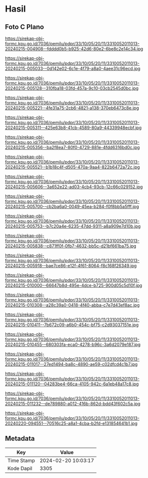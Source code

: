 # Hasil

## Foto C Plano

https://sirekap-obj-formc.kpu.go.id/7036/pemilu/pdpr/33/10/05/20/11/3310052011013-20240215-004908--fdddd0b5-b925-42d6-80e2-6be8c2e14c34.jpg

https://sirekap-obj-formc.kpu.go.id/7036/pemilu/pdpr/33/10/05/20/11/3310052011013-20240215-005033--0d142e02-6c1e-4f79-a8a0-4aee31c96ecd.jpg

https://sirekap-obj-formc.kpu.go.id/7036/pemilu/pdpr/33/10/05/20/11/3310052011013-20240215-005128--310fba18-03fd-457a-9c10-03cb2545d0bc.jpg

https://sirekap-obj-formc.kpu.go.id/7036/pemilu/pdpr/33/10/05/20/11/3310052011013-20240215-005221--4fe31a75-2cb6-4821-a138-370eb6473c8e.jpg

https://sirekap-obj-formc.kpu.go.id/7036/pemilu/pdpr/33/10/05/20/11/3310052011013-20240215-005311--425e63b8-41cb-4589-80a9-44339948ecbf.jpg

https://sirekap-obj-formc.kpu.go.id/7036/pemilu/pdpr/33/10/05/20/11/3310052011013-20240215-005356--ba2f8ea7-80f0-4729-881e-4fdd6316bd0c.jpg

https://sirekap-obj-formc.kpu.go.id/7036/pemilu/pdpr/33/10/05/20/11/3310052011013-20240215-005521--b1b18c4f-d505-470a-9aa4-822b6472a72c.jpg

https://sirekap-obj-formc.kpu.go.id/7036/pemilu/pdpr/33/10/05/20/11/3310052011013-20240215-005606--3a652e22-ad03-4cb4-93cb-12c66c029152.jpg

https://sirekap-obj-formc.kpu.go.id/7036/pemilu/pdpr/33/10/05/20/11/3310052011013-20240215-005700--cb2ba6a0-0049-45ea-b284-f0f8bb5a5fff.jpg

https://sirekap-obj-formc.kpu.go.id/7036/pemilu/pdpr/33/10/05/20/11/3310052011013-20240215-005753--b7c20a4e-6235-47dd-9311-a8a909e7d10b.jpg

https://sirekap-obj-formc.kpu.go.id/7036/pemilu/pdpr/33/10/05/20/11/3310052011013-20240215-005838--c871ff0f-0fb7-4632-bb5c-d21bf661ba75.jpg

https://sirekap-obj-formc.kpu.go.id/7036/pemilu/pdpr/33/10/05/20/11/3310052011013-20240215-005918--bae7ce86-e12f-4f61-8064-f8c168f26349.jpg

https://sirekap-obj-formc.kpu.go.id/7036/pemilu/pdpr/33/10/05/20/11/3310052011013-20240215-010000--66647b8d-495e-4dce-b725-900d05c5d10f.jpg

https://sirekap-obj-formc.kpu.go.id/7036/pemilu/pdpr/33/10/05/20/11/3310052011013-20240215-010308--a28c39a0-0418-4f40-abba-c7e7d43ef8ac.jpg

https://sirekap-obj-formc.kpu.go.id/7036/pemilu/pdpr/33/10/05/20/11/3310052011013-20240215-010411--7b672c09-a6b0-454c-bf75-c2d93037151e.jpg

https://sirekap-obj-formc.kpu.go.id/7036/pemilu/pdpr/33/10/05/20/11/3310052011013-20240215-010455--680303fa-eca0-4278-b96c-3a6d2079e187.jpg

https://sirekap-obj-formc.kpu.go.id/7036/pemilu/pdpr/33/10/05/20/11/3310052011013-20240215-011017--27ed1494-ba8c-4890-ae59-c02dfcd4c1b7.jpg

https://sirekap-obj-formc.kpu.go.id/7036/pemilu/pdpr/33/10/05/20/11/3310052011013-20240215-011120--04283be4-66ca-4105-942c-6a1eb48a17c8.jpg

https://sirekap-obj-formc.kpu.go.id/7036/pemilu/pdpr/33/10/05/20/11/3310052011013-20240215-011232--de789880-a012-416b-862d-bdd43f602c5a.jpg

https://sirekap-obj-formc.kpu.go.id/7036/pemilu/pdpr/33/10/05/20/11/3310052011013-20240220-094551--70516c25-a8a1-4cba-b2fd-e131854641b1.jpg


## Metadata

| Key        | Value               |
| ---------- | ------------------- |
| Time Stamp | 2024-02-20 10:03:17 |
| Kode Dapil | 3305                |



